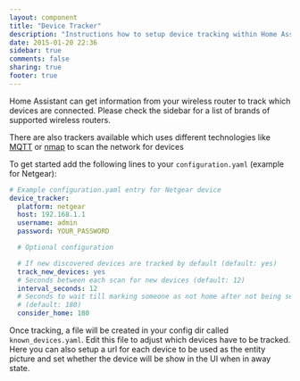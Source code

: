 ```yaml
---
layout: component
title: "Device Tracker"
description: "Instructions how to setup device tracking within Home Assistant."
date: 2015-01-20 22:36
sidebar: true
comments: false
sharing: true
footer: true
---
```


Home Assistant can get information from your wireless router to track which devices are connected. Please check the sidebar for a list of  brands of supported wireless routers.

There are also trackers available which uses different technologies like [MQTT](/components/mqtt.html) or [nmap](/components/device_tracker.nmap_scanner.html) to scan the network for devices

To get started add the following lines to your `configuration.yaml` (example for Netgear):

```yaml
# Example configuration.yaml entry for Netgear device
device_tracker:
  platform: netgear
  host: 192.168.1.1
  username: admin
  password: YOUR_PASSWORD

  # Optional configuration

  # If new discovered devices are tracked by default (default: yes)
  track_new_devices: yes
  # Seconds between each scan for new devices (default: 12)
  interval_seconds: 12
  # Seconds to wait till marking someone as not home after not being seen
  # (default: 180)
  consider_home: 180
```

Once tracking, a file will be created in your config dir called `known_devices.yaml`. Edit this file to adjust which devices have to be tracked. Here you can also setup a url for each device to be used as the entity picture and set whether the device will be show in the UI when in away state.

